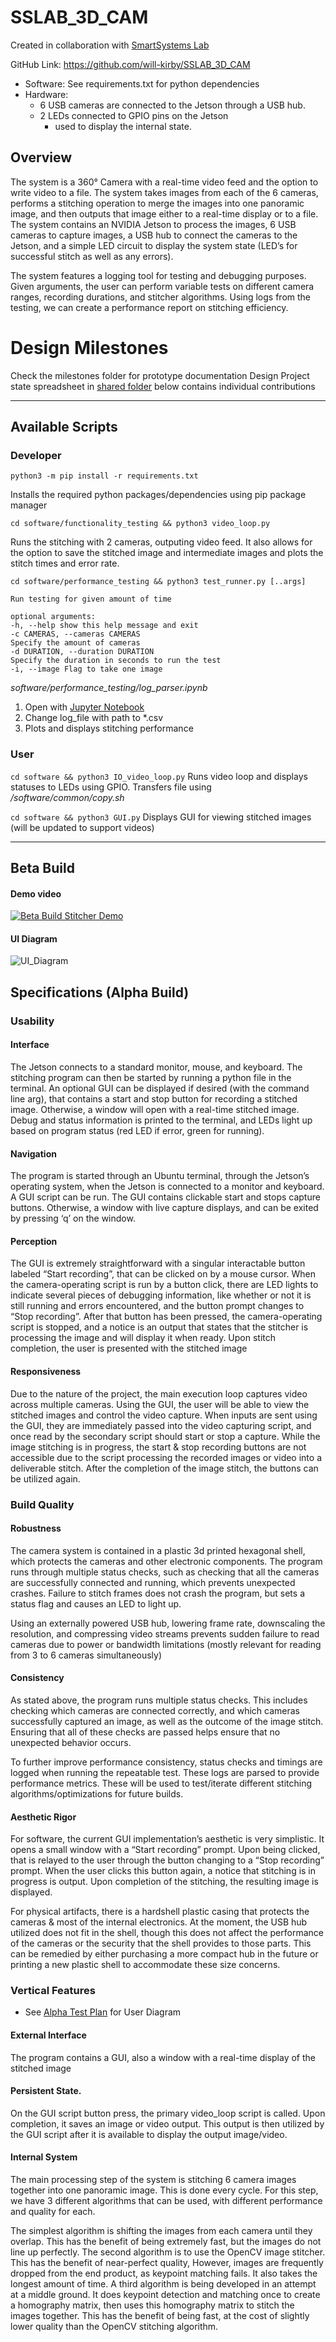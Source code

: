 # SSLAB_3D_CAM

Created in collaboration with [SmartSystems Lab](https://smartsystems.ece.ufl.edu/)

GitHub Link: https://github.com/will-kirby/SSLAB_3D_CAM

- Software: See requirements.txt for python dependencies
- Hardware:
  - 6 USB cameras are connected to the Jetson through a USB hub.
  - 2 LEDs connected to GPIO pins on the Jetson
    - used to display the internal state.

## Overview

The system is a 360° Camera with a real-time video feed and the option to write video to a file. The system takes images from each of the 6 cameras, performs a stitching operation to merge the images into one panoramic image, and then outputs that image either to a real-time display or to a file. The system contains an NVIDIA Jetson to process the images, 6 USB cameras to capture images, a USB hub to connect the cameras to the Jetson, and a simple LED circuit to display the system state (LED’s for successful stitch as well as any errors).

The system features a logging tool for testing and debugging purposes. Given arguments, the user can perform variable tests on different camera ranges, recording durations, and stitcher algorithms. Using logs from the testing, we can create a performance report on stitching efficiency.

# Design Milestones

Check the milestones folder for prototype documentation
Design Project state spreadsheet in [shared folder](https://drive.google.com/drive/folders/1t5Ism2DB_WJJuRsHaPtqMmN0DKmHnhJA?usp=sharing) below contains individual contributions

---

## Available Scripts

### Developer

`python3 -m pip install -r requirements.txt`

Installs the required python packages/dependencies using pip package manager

`cd software/functionality_testing && python3 video_loop.py`

Runs the stitching with 2 cameras, outputing video feed. It also allows for the option to save the stitched image and intermediate images and plots the stitch times and error rate.

`cd software/performance_testing && python3 test_runner.py [..args]`

```
Run testing for given amount of time

optional arguments:
-h, --help show this help message and exit
-c CAMERAS, --cameras CAMERAS
Specify the amount of cameras
-d DURATION, --duration DURATION
Specify the duration in seconds to run the test
-i, --image Flag to take one image
```

_software/performance_testing/log_parser.ipynb_

1. Open with [Jupyter Notebook](https://jupyter.org/)
2. Change log_file with path to \*.csv
3. Plots and displays stitching performance

### User

`cd software && python3 IO_video_loop.py`
Runs video loop and displays statuses to LEDs using GPIO. Transfers file using _/software/common/copy.sh_

`cd software && python3 GUI.py`
Displays GUI for viewing stitched images (will be updated to support videos)

---

## Beta Build

#### Demo video

[![Beta Build Stitcher Demo](https://img.youtube.com/vi/eHiNH1yC95o/hqdefault.jpg)](https://youtu.be/eHiNH1yC95o)

#### UI Diagram

![UI_Diagram](Milestones/UI-Diagram.jpg)

## Specifications (Alpha Build)

### Usability

#### Interface

The Jetson connects to a standard monitor, mouse, and keyboard. The stitching program can then be started by running a python file in the terminal. An optional GUI can be displayed if desired (with the command line arg), that contains a start and stop button for recording a stitched image. Otherwise, a window will open with a real-time stitched image. Debug and status information is printed to the terminal, and LEDs light up based on program status (red LED if error, green for running).

#### Navigation

The program is started through an Ubuntu terminal, through the Jetson’s operating system, when the Jetson is connected to a monitor and keyboard. A GUI script can be run. The GUI contains clickable start and stops capture buttons. Otherwise, a window with live capture displays, and can be exited by pressing ‘q’ on the window.

#### Perception

The GUI is extremely straightforward with a singular interactable button labeled “Start recording”, that can be clicked on by a mouse cursor. When the camera-operating script is run by a button click, there are LED lights to indicate several pieces of debugging information, like whether or not it is still running and errors encountered, and the button prompt changes to “Stop recording”. After that button has been pressed, the camera-operating script is stopped, and a notice is an output that states that the stitcher is processing the image and will display it when ready. Upon stitch completion, the user is presented with the stitched image

#### Responsiveness

Due to the nature of the project, the main execution loop captures video across multiple cameras. Using the GUI, the user will be able to view the stitched images and control the video capture. When inputs are sent using the GUI, they are immediately passed into the video capturing script, and once read by the secondary script should start or stop a capture. While the image stitching is in progress, the start & stop recording buttons are not accessible due to the script processing the recorded images or video into a deliverable stitch. After the completion of the image stitch, the buttons can be utilized again.

### Build Quality

#### Robustness

The camera system is contained in a plastic 3d printed hexagonal shell, which protects the cameras and other electronic components. The program runs through multiple status checks, such as checking that all the cameras are successfully connected and running, which prevents unexpected crashes. Failure to stitch frames does not crash the program, but sets a status flag and causes an LED to light up.

Using an externally powered USB hub, lowering frame rate, downscaling the resolution, and compressing video streams prevents sudden failure to read cameras due to power or bandwidth limitations (mostly relevant for reading from 3 to 6 cameras simultaneously)

#### Consistency

As stated above, the program runs multiple status checks. This includes checking which cameras are connected correctly, and which cameras successfully captured an image, as well as the outcome of the image stitch. Ensuring that all of these checks are passed helps ensure that no unexpected behavior occurs.

To further improve performance consistency, status checks and timings are logged when running the repeatable test. These logs are parsed to provide performance metrics. These will be used to test/iterate different stitching algorithms/optimizations for future builds.

#### Aesthetic Rigor

For software, the current GUI implementation’s aesthetic is very simplistic. It opens a small window with a “Start recording” prompt. Upon being clicked, that is relayed to the user through the button changing to a “Stop recording” prompt. When the user clicks this button again, a notice that stitching is in progress is output. Upon completion of the stitching, the resulting image is displayed.

For physical artifacts, there is a hardshell plastic casing that protects the cameras & most of the internal electronics. At the moment, the USB hub utilized does not fit in the shell, though this does not affect the performance of the cameras or the security that the shell provides to those parts. This can be remedied by either purchasing a more compact hub in the future or printing a new plastic shell to accommodate these size concerns.

### Vertical Features

- See [Alpha Test Plan](/Milestones/Alpha_Test_Plan.pdf) for User Diagram

#### External Interface

The program contains a GUI, also a window with a real-time display of the stitched image

#### Persistent State.

On the GUI script button press, the primary video_loop script is called. Upon completion, it saves an image or video output. This output is then utilized by the GUI script after it is available to display the output image/video.

#### Internal System

The main processing step of the system is stitching 6 camera images together into one panoramic image. This is done every cycle. For this step, we have 3 different algorithms that can be used, with different performance and quality for each.

The simplest algorithm is shifting the images from each camera until they overlap. This has the benefit of being extremely fast, but the images do not line up perfectly. The second algorithm is to use the OpenCV image stitcher. This has the benefit of near-perfect quality, However, images are frequently dropped from the end product, as keypoint matching fails. It also takes the longest amount of time. A third algorithm is being developed in an attempt at a middle ground. It does keypoint detection and matching once to create a homography matrix, then uses this homography matrix to stitch the images together. This has the benefit of being fast, at the cost of slightly lower quality than the OpenCV stitching algorithm.
